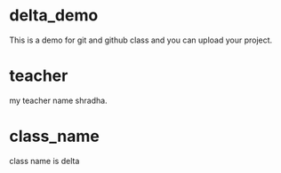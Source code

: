 # delta_demo
This is a demo for git and github class and you can upload your project.

# teacher
my teacher name shradha.

# class_name
class name is delta 
